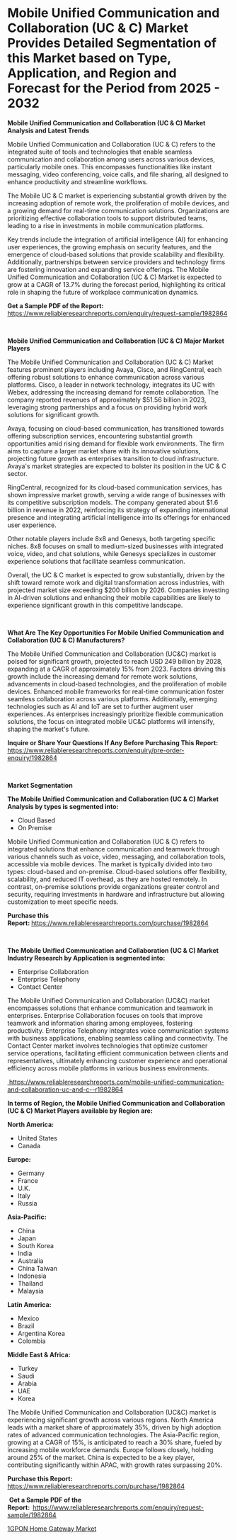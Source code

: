 <p><h1>Mobile Unified Communication and Collaboration (UC & C) Market Provides Detailed Segmentation of this Market based on Type, Application, and Region and Forecast for the Period from 2025 - 2032</h1></p><p><strong>Mobile Unified Communication and Collaboration (UC & C) Market Analysis and Latest Trends</strong></p>
<p><p>Mobile Unified Communication and Collaboration (UC & C) refers to the integrated suite of tools and technologies that enable seamless communication and collaboration among users across various devices, particularly mobile ones. This encompasses functionalities like instant messaging, video conferencing, voice calls, and file sharing, all designed to enhance productivity and streamline workflows.</p><p>The Mobile UC & C market is experiencing substantial growth driven by the increasing adoption of remote work, the proliferation of mobile devices, and a growing demand for real-time communication solutions. Organizations are prioritizing effective collaboration tools to support distributed teams, leading to a rise in investments in mobile communication platforms. </p><p>Key trends include the integration of artificial intelligence (AI) for enhancing user experiences, the growing emphasis on security features, and the emergence of cloud-based solutions that provide scalability and flexibility. Additionally, partnerships between service providers and technology firms are fostering innovation and expanding service offerings. The Mobile Unified Communication and Collaboration (UC & C) Market is expected to grow at a CAGR of 13.7% during the forecast period, highlighting its critical role in shaping the future of workplace communication dynamics.</p></p>
<p><strong>Get a Sample PDF of the Report:&nbsp;</strong> <a href="https://www.reliableresearchreports.com/enquiry/request-sample/1982864?utm_campaign=2278&utm_medium=2&utm_source=Github&utm_content=ia&utm_term=08042025&utm_id=mobile-unified-communication-and-collaboration-uc-c">https://www.reliableresearchreports.com/enquiry/request-sample/1982864</a></p>
<p>&nbsp;</p>
<p><strong>Mobile Unified Communication and Collaboration (UC & C) Major Market Players</strong></p>
<p><p>The Mobile Unified Communication and Collaboration (UC & C) Market features prominent players including Avaya, Cisco, and RingCentral, each offering robust solutions to enhance communication across various platforms. Cisco, a leader in network technology, integrates its UC with Webex, addressing the increasing demand for remote collaboration. The company reported revenues of approximately $51.56 billion in 2023, leveraging strong partnerships and a focus on providing hybrid work solutions for significant growth.</p><p>Avaya, focusing on cloud-based communication, has transitioned towards offering subscription services, encountering substantial growth opportunities amid rising demand for flexible work environments. The firm aims to capture a larger market share with its innovative solutions, projecting future growth as enterprises transition to cloud infrastructure. Avaya's market strategies are expected to bolster its position in the UC & C sector.</p><p>RingCentral, recognized for its cloud-based communication services, has shown impressive market growth, serving a wide range of businesses with its competitive subscription models. The company generated about $1.6 billion in revenue in 2022, reinforcing its strategy of expanding international presence and integrating artificial intelligence into its offerings for enhanced user experience.</p><p>Other notable players include 8x8 and Genesys, both targeting specific niches. 8x8 focuses on small to medium-sized businesses with integrated voice, video, and chat solutions, while Genesys specializes in customer experience solutions that facilitate seamless communication.</p><p>Overall, the UC & C market is expected to grow substantially, driven by the shift toward remote work and digital transformation across industries, with projected market size exceeding $200 billion by 2026. Companies investing in AI-driven solutions and enhancing their mobile capabilities are likely to experience significant growth in this competitive landscape.</p></p>
<p>&nbsp;</p>
<p><strong>What Are The Key Opportunities For Mobile Unified Communication and Collaboration (UC & C) Manufacturers?</strong></p>
<p><p>The Mobile Unified Communication and Collaboration (UC&C) market is poised for significant growth, projected to reach USD 249 billion by 2028, expanding at a CAGR of approximately 15% from 2023. Factors driving this growth include the increasing demand for remote work solutions, advancements in cloud-based technologies, and the proliferation of mobile devices. Enhanced mobile frameworks for real-time communication foster seamless collaboration across various platforms. Additionally, emerging technologies such as AI and IoT are set to further augment user experiences. As enterprises increasingly prioritize flexible communication solutions, the focus on integrated mobile UC&C platforms will intensify, shaping the market's future.</p></p>
<p><strong>Inquire or Share Your Questions If Any Before Purchasing This Report:</strong> <a href="https://www.reliableresearchreports.com/enquiry/pre-order-enquiry/1982864?utm_campaign=2278&utm_medium=2&utm_source=Github&utm_content=ia&utm_term=08042025&utm_id=mobile-unified-communication-and-collaboration-uc-c">https://www.reliableresearchreports.com/enquiry/pre-order-enquiry/1982864</a></p>
<p>&nbsp;</p>
<p><strong>Market Segmentation</strong></p>
<p><strong>The Mobile Unified Communication and Collaboration (UC & C) Market Analysis by types is segmented into:</strong></p>
<p><ul><li>Cloud Based</li><li>On Premise</li></ul></p>
<p><p>Mobile Unified Communication and Collaboration (UC & C) refers to integrated solutions that enhance communication and teamwork through various channels such as voice, video, messaging, and collaboration tools, accessible via mobile devices. The market is typically divided into two types: cloud-based and on-premise. Cloud-based solutions offer flexibility, scalability, and reduced IT overhead, as they are hosted remotely. In contrast, on-premise solutions provide organizations greater control and security, requiring investments in hardware and infrastructure but allowing customization to meet specific needs.</p></p>
<p><strong>Purchase this Report:&nbsp;</strong><a href="https://www.reliableresearchreports.com/purchase/1982864?utm_campaign=2278&utm_medium=2&utm_source=Github&utm_content=ia&utm_term=08042025&utm_id=mobile-unified-communication-and-collaboration-uc-c">https://www.reliableresearchreports.com/purchase/1982864</a></p>
<p>&nbsp;</p>
<p><strong>The Mobile Unified Communication and Collaboration (UC & C) Market Industry Research by Application is segmented into:</strong></p>
<p><ul><li>Enterprise Collaboration</li><li>Enterprise Telephony</li><li>Contact Center</li></ul></p>
<p><p>The Mobile Unified Communication and Collaboration (UC&C) market encompasses solutions that enhance communication and teamwork in enterprises. Enterprise Collaboration focuses on tools that improve teamwork and information sharing among employees, fostering productivity. Enterprise Telephony integrates voice communication systems with business applications, enabling seamless calling and connectivity. The Contact Center market involves technologies that optimize customer service operations, facilitating efficient communication between clients and representatives, ultimately enhancing customer experience and operational efficiency across mobile platforms in various business environments.</p></p>
<p><a href="https://www.reliableresearchreports.com/mobile-unified-communication-and-collaboration-uc-and-c--r1982864?utm_campaign=2278&utm_medium=2&utm_source=Github&utm_content=ia&utm_term=08042025&utm_id=mobile-unified-communication-and-collaboration-uc-c">&nbsp;https://www.reliableresearchreports.com/mobile-unified-communication-and-collaboration-uc-and-c--r1982864</a></p>
<p><strong>In terms of Region, the Mobile Unified Communication and Collaboration (UC & C) Market Players available by Region are:</strong></p>
<p>
    <p> <strong> North America: </strong>
        <ul>
            <li>United States</li>
            <li>Canada</li>
        </ul>
        </p> 
    <p> <strong> Europe: </strong>
        <ul>
            <li>Germany</li>
            <li>France</li>
            <li>U.K.</li>
            <li>Italy</li>
            <li>Russia</li>
        </ul>
        </p> 
    <p> <strong> Asia-Pacific: </strong>
        <ul>
            <li>China</li>
            <li>Japan</li>
            <li>South Korea</li>
            <li>India</li>
            <li>Australia</li>
            <li>China Taiwan</li>
            <li>Indonesia</li>
            <li>Thailand</li>
            <li>Malaysia</li>
        </ul>
        </p> 
    <p> <strong> Latin America: </strong>
        <ul>
            <li>Mexico</li>
            <li>Brazil</li>
            <li>Argentina Korea</li>
            <li>Colombia</li>
        </ul>
        </p> 
    <p> <strong> Middle East & Africa: </strong>
        <ul>
            <li>Turkey</li>
            <li>Saudi</li>
            <li>Arabia</li>
            <li>UAE</li>
            <li>Korea</li>
        </ul>
    </p>
    </p>
<p><p>The Mobile Unified Communication and Collaboration (UC&C) market is experiencing significant growth across various regions. North America leads with a market share of approximately 35%, driven by high adoption rates of advanced communication technologies. The Asia-Pacific region, growing at a CAGR of 15%, is anticipated to reach a 30% share, fueled by increasing mobile workforce demands. Europe follows closely, holding around 25% of the market. China is expected to be a key player, contributing significantly within APAC, with growth rates surpassing 20%.</p></p>
<p><strong>Purchase this Report: </strong><a href="https://www.reliableresearchreports.com/purchase/1982864?utm_campaign=2278&utm_medium=2&utm_source=Github&utm_content=ia&utm_term=08042025&utm_id=mobile-unified-communication-and-collaboration-uc-c">https://www.reliableresearchreports.com/purchase/1982864</a></p>
<p>&nbsp;<strong>Get a Sample PDF of the Report:&nbsp;&nbsp;</strong><a href="https://www.reliableresearchreports.com/enquiry/request-sample/1982864?utm_campaign=2278&utm_medium=2&utm_source=Github&utm_content=ia&utm_term=08042025&utm_id=mobile-unified-communication-and-collaboration-uc-c">https://www.reliableresearchreports.com/enquiry/request-sample/1982864</a></p>
<p><strong></strong></p>
<p><p><a href="https://github.com/kbollin866/Market-Research-Report-List-1/blob/main/1gpon-home-gateway-market.md?utm_campaign=2278&utm_medium=2&utm_source=Github&utm_content=ia&utm_term=08042025&utm_id=mobile-unified-communication-and-collaboration-uc-c">1GPON Home Gateway Market</a></p></p>